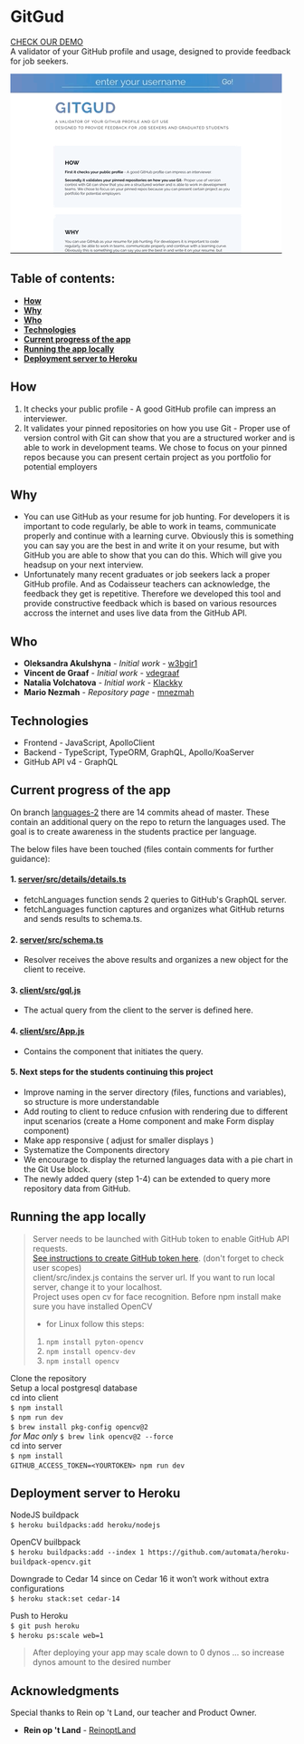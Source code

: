 # GitGud

[CHECK OUR DEMO](https://gityougud.herokuapp.com/) <br>
A validator of your GitHub profile and usage, designed to provide feedback for job seekers. <br>

![](https://github.com/Official-Codaisseur-Graduate/git-gud/blob/master/demo.gif)

## Table of contents:

* **[How](#how)**
* **[Why](#why)**
* **[Who](#who)**
* **[Technologies](#technologies)**
* **[Current progress of the app](#current-progress-of-the-app)**
* **[Running the app locally](#running-the-app-locally)**
* **[Deployment server to Heroku](#deployment-server-to-heroku)**

## How

1. It checks your public profile - A good GitHub profile can impress an interviewer.
2. It validates your pinned repositories on how you use Git - Proper use of version control with Git can show that you are a structured worker and is able to work in development teams. We chose to focus on your pinned repos because you can present certain project as you portfolio for potential employers

## Why

* You can use GitHub as your resume for job hunting. For developers it is important to code regularly, be able to work in teams, communicate properly and continue with a learning curve. Obviously this is something you can say you are the best in and write it on your resume, but with GitHub you are able to show that you can do this. Which will give you headsup on your next interview.
* Unfortunately many recent graduates or job seekers lack a proper GitHub profile. And as Codaisseur teachers can acknowledge, the feedback they get is repetitive. Therefore we developed this tool and provide constructive feedback which is based on various resources accross the internet and uses live data from the GitHub API.

## Who

* **Oleksandra Akulshyna** - *Initial work* - [w3bgir1](https://github.com/w3bgir1)
* **Vincent de Graaf** - *Initial work* - [vdegraaf](https://github.com/vdegraaf)
* **Natalia Volchatova** - *Initial work* - [Klackky](https://github.com/Klackky)
* **Mario Nezmah** - *Repository page* -  [mnezmah](https://github.com/mnezmah)

## Technologies

* Frontend - JavaScript, ApolloClient <br>
* Backend - TypeScript, TypeORM,  GraphQL, Apollo/KoaServer <br>
* GitHub API v4 - GraphQL <br>

## Current progress of the app

On branch [languages-2](https://github.com/Official-Codaisseur-Graduate/git-gud/tree/languages-2) there are 14 commits ahead of master. These contain an additional query on the repo to return the languages used. The goal is to create awareness in the students practice per language.

The below files have been touched (files contain comments for further guidance):

#### 1. [server/src/details/details.ts](https://github.com/Official-Codaisseur-Graduate/git-gud/blob/languages-2/server/src/details/details.ts)

* fetchLanguages function sends 2 queries to GitHub's GraphQL server.
* fetchLanguages function captures and organizes what GitHub returns and sends results to schema.ts. 

#### 2. [server/src/schema.ts](https://github.com/Official-Codaisseur-Graduate/git-gud/blob/languages-2/server/src/schema.ts)

* Resolver receives the above results and organizes a new object for the client to receive.

#### 3. [client/src/gql.js](https://github.com/Official-Codaisseur-Graduate/git-gud/blob/languages-2/client/src/gql.js)

* The actual query from the client to the server is defined here.

#### 4. [client/src/App.js](https://github.com/Official-Codaisseur-Graduate/git-gud/blob/languages-2/client/src/App.js)

* Contains the component that initiates the query.

#### 5. Next steps for the students continuing this project

* Improve naming in the server directory (files, functions and variables), so structure is more understandable
* Add routing to client to reduce cnfusion with rendering due to different input scenarios (create a Home component and make Form display component)
* Make app responsive ( adjust for smaller displays )
* Systematize the Components directory
* We encourage to display the returned languages data with a pie chart in the Git Use block.
* The newly added query (step 1-4) can be extended to query more repository data from GitHub.

## Running the app locally
> Server needs to be launched with GitHub token to enable GitHub API requests. <br>
> [See instructions to create GitHub token here](https://help.github.com/en/articles/creating-a-personal-access-token-for-the-command-line). (don't forget to check user scopes)<br>
> client/src/index.js contains the server url. 
>If you want to run local server, change it to your localhost.<br>
> Project uses open cv for face recognition. Before npm install 
>make sure you have installed OpenCV
> * for Linux follow this steps:
> 1. `npm install pyton-opencv` 
> 2. `npm install opencv-dev` 
> 3. `npm install opencv` <br>

Clone the repository <br>
Setup a local postgresql database<br>
cd into client <br>
 `$ npm install` <br>
 `$ npm run dev` <br>
 `$ brew install pkg-config opencv@2` <br>
*for Mac only*
 `$ brew link opencv@2 --force` <br>
cd into server <br>
 `$ npm install` <br> 
 `GITHUB_ACCESS_TOKEN=<YOURTOKEN> npm run dev` <br>



## Deployment server to Heroku

NodeJS buildpack <br>
 `$ heroku buildpacks:add heroku/nodejs` <br>

OpenCV builbpack <br>
 `$ heroku buildpacks:add --index 1 https://github.com/automata/heroku-buildpack-opencv.git` <br>

Downgrade to Cedar 14 since on Cedar 16 it won’t work without extra configurations <br>
 `$ heroku stack:set cedar-14` <br>

Push to Heroku <br>
 `$ git push heroku` <br>
 `$ heroku ps:scale web=1` <br>

> After deploying your app may scale down to 0 dynos
> ... so increase dynos amount to the desired number

## Acknowledgments

Special thanks to Rein op 't Land, our teacher and Product Owner. 

* **Rein op 't Land** - [ReinoptLand](https://github.com/Reinoptland)


